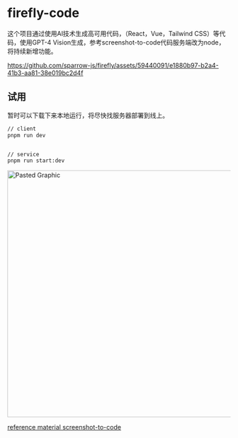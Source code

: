 # firefly-code

这个项目通过使用AI技术生成高可用代码，（React，Vue，Tailwind CSS）等代码，使用GPT-4 Vision生成，参考screenshot-to-code代码服务端改为node，将持续新增功能。

https://github.com/sparrow-js/firefly/assets/59440091/e1880b97-b2a4-41b3-aa81-38e019bc2d4f

## 试用
暂时可以下载下来本地运行，将尽快找服务器部署到线上。
```bash
// client
pnpm run dev


// service
pnpm run start:dev
```

<img width="558" alt="Pasted Graphic" src="https://github.com/sparrow-js/firefly/assets/59440091/b08ca5a1-2e6a-463c-892f-647d63b44dbd">

[reference material screenshot-to-code](https://github.com/abi/screenshot-to-code) 